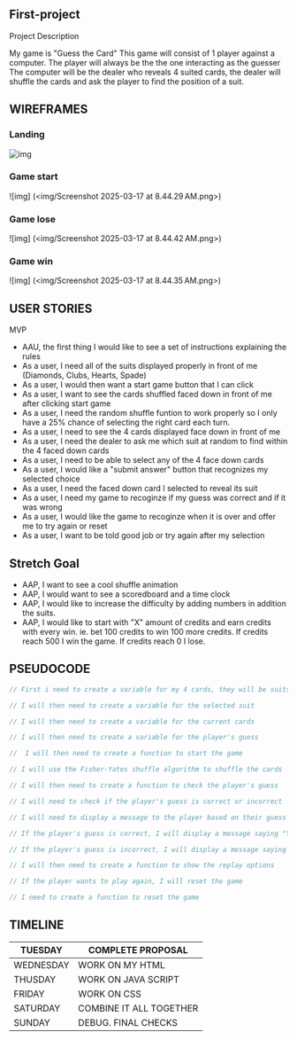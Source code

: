 ## First-project

Project Description 

My game is "Guess the Card"
This game will consist of 1 player against a computer. 
The player will always be the the one interacting as the guesser 
The computer will be the dealer who reveals 4 suited cards, the dealer will shuffle the cards and ask the player to find the position of a suit. 


## WIREFRAMES
### Landing
![img](./images/Screenshot%202025-03-11%20at%2010.02.06 AM.png)

### Game start
![img] (<img/Screenshot 2025-03-17 at 8.44.29 AM.png>)

### Game lose
![img] (<img/Screenshot 2025-03-17 at 8.44.42 AM.png>)
### Game win
![img] (<img/Screenshot 2025-03-17 at 8.44.35 AM.png>)


## USER STORIES 

MVP
- AAU, the first thing I would like to see a set of instructions explaining the rules
- As a user, I need all of the suits displayed properly in front of me (Diamonds, Clubs, Hearts, Spade)
- As a user, I would then want a start game button that I can click
- As a user, I want to see the cards shuffled faced down in front of me after clicking start game
- As a user, I need the random shuffle funtion to work properly so I only have a 25% chance of selecting the right card each turn. 
- As a user, I need to see the 4 cards displayed face down in front of me
- As a user, I need the dealer to ask me  which suit at random to find within the 4 faced down cards
- As a user, I need to be able to select any of the 4 face down cards
- As a user, I would like a "submit answer" button that recognizes my selected choice
- As a user, I need the faced down card I selected to reveal its suit 
- As a user, I need my game to recoginze if my guess was correct and if it was wrong
- As a user, I would like the game to recoginze when it is over and offer me to try again or reset
- As a user, I want to be told good job or try again after my selection



## Stretch Goal
- AAP, I want to see a cool shuffle animation 
- AAP, I would want to see a scoredboard and a time clock 
- AAP, I would like to increase the difficulty by adding numbers in addition the suits. 
- AAP, I would like to start with "X" amount of credits and earn credits with every win. ie. bet 100 credits to win 100 more credits. If credits reach 500 I win the game. If credits reach 0 I lose. 


## PSEUDOCODE
```js
// First i need to create a variable for my 4 cards, they will be suits. "Diamond " "Heart" "Spade" "Club"

// I will then need to create a variable for the selected suit

// I will then need to create a variable for the current cards

// I will then need to create a variable for the player's guess

//  I will then need to create a function to start the game

// I will use the Fisher-Yates shuffle algorithm to shuffle the cards

// I will then need to create a function to check the player's guess

// I will need to check if the player's guess is correct or incorrect

// I will need to display a message to the player based on their guess

// If the player's guess is correct, I will display a message saying "You got lucky!"

// If the player's guess is incorrect, I will display a message saying "Haha! Wrong!!"

// I will then need to create a function to show the replay options

// If the player wants to play again, I will reset the game

// I need to create a function to reset the game
```


## TIMELINE

| TUESDAY   | COMPLETE PROPOSAL       |
|-----------|-------------------------|
| WEDNESDAY | WORK ON MY HTML         |
| THUSDAY   | WORK ON JAVA SCRIPT     |
| FRIDAY    | WORK ON CSS             |
| SATURDAY  | COMBINE IT ALL TOGETHER |
| SUNDAY    | DEBUG. FINAL CHECKS     |